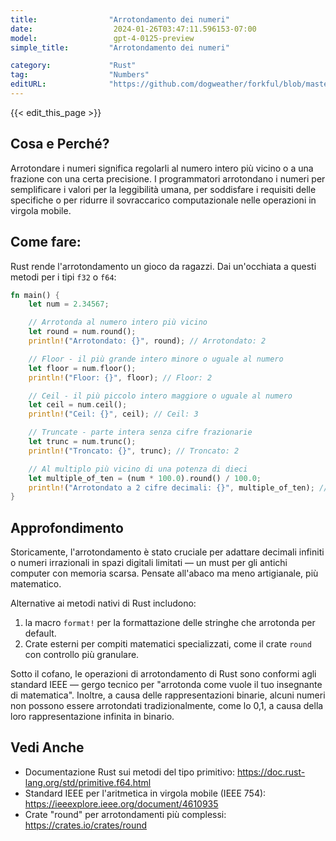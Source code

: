 ```yaml
---
title:                "Arrotondamento dei numeri"
date:                  2024-01-26T03:47:11.596153-07:00
model:                 gpt-4-0125-preview
simple_title:         "Arrotondamento dei numeri"

category:             "Rust"
tag:                  "Numbers"
editURL:              "https://github.com/dogweather/forkful/blob/master/content/it/rust/rounding-numbers.md"
---
```


{{< edit_this_page >}}

## Cosa e Perché?
Arrotondare i numeri significa regolarli al numero intero più vicino o a una frazione con una certa precisione. I programmatori arrotondano i numeri per semplificare i valori per la leggibilità umana, per soddisfare i requisiti delle specifiche o per ridurre il sovraccarico computazionale nelle operazioni in virgola mobile.

## Come fare:
Rust rende l'arrotondamento un gioco da ragazzi. Dai un'occhiata a questi metodi per i tipi `f32` o `f64`:

```rust
fn main() {
    let num = 2.34567;

    // Arrotonda al numero intero più vicino
    let round = num.round();
    println!("Arrotondato: {}", round); // Arrotondato: 2

    // Floor - il più grande intero minore o uguale al numero
    let floor = num.floor();
    println!("Floor: {}", floor); // Floor: 2

    // Ceil - il più piccolo intero maggiore o uguale al numero
    let ceil = num.ceil();
    println!("Ceil: {}", ceil); // Ceil: 3

    // Truncate - parte intera senza cifre frazionarie
    let trunc = num.trunc();
    println!("Troncato: {}", trunc); // Troncato: 2

    // Al multiplo più vicino di una potenza di dieci
    let multiple_of_ten = (num * 100.0).round() / 100.0;
    println!("Arrotondato a 2 cifre decimali: {}", multiple_of_ten); // Arrotondato a 2 cifre decimali: 2.35
}
```

## Approfondimento
Storicamente, l'arrotondamento è stato cruciale per adattare decimali infiniti o numeri irrazionali in spazi digitali limitati — un must per gli antichi computer con memoria scarsa. Pensate all'abaco ma meno artigianale, più matematico.

Alternative ai metodi nativi di Rust includono:
1. la macro `format!` per la formattazione delle stringhe che arrotonda per default.
2. Crate esterni per compiti matematici specializzati, come il crate `round` con controllo più granulare.

Sotto il cofano, le operazioni di arrotondamento di Rust sono conformi agli standard IEEE — gergo tecnico per "arrotonda come vuole il tuo insegnante di matematica". Inoltre, a causa delle rappresentazioni binarie, alcuni numeri non possono essere arrotondati tradizionalmente, come lo 0,1, a causa della loro rappresentazione infinita in binario.

## Vedi Anche
- Documentazione Rust sui metodi del tipo primitivo: https://doc.rust-lang.org/std/primitive.f64.html
- Standard IEEE per l'aritmetica in virgola mobile (IEEE 754): https://ieeexplore.ieee.org/document/4610935
- Crate "round" per arrotondamenti più complessi: https://crates.io/crates/round
